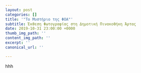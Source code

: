 ```yaml
---
layout: post
categories: []
title: '"Το Μυστήριο της ΦΟΑ"'
subtitle: Έκθεση Φωτογραφίας στη Δημοτική Πινακοθήκη Άρτας
date: 2019-10-31 23:00:00 +0000
thumb_img_path: ''
content_img_path: ''
excerpt: ''
canonical_url: ''

---
```

hhh